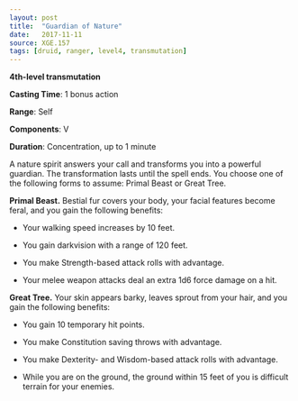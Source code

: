 ```yaml
---
layout: post
title:  "Guardian of Nature"
date:   2017-11-11
source: XGE.157
tags: [druid, ranger, level4, transmutation]
---
```


**4th-level transmutation**

**Casting Time**: 1 bonus action

**Range**: Self

**Components**: V

**Duration**: Concentration, up to 1 minute

A nature spirit answers your call and transforms you into a powerful guardian. The transformation lasts until the spell ends. You choose one of the following forms to assume: Primal Beast or Great Tree.

**Primal Beast.** Bestial fur covers your body, your facial features become feral, and you gain the following benefits:

- Your walking speed increases by 10 feet.

- You gain darkvision with a range of 120 feet.

- You make Strength-based attack rolls with advantage.

- Your melee weapon attacks deal an extra 1d6 force damage on a hit.


**Great Tree.** Your skin appears barky, leaves sprout from your hair, and you gain the following benefits:

- You gain 10 temporary hit points.

- You make Constitution saving throws with advantage.

- You make Dexterity- and Wisdom-based attack rolls with advantage.

- While you are on the ground, the ground within 15 feet of you is difficult terrain for your
enemies. 
